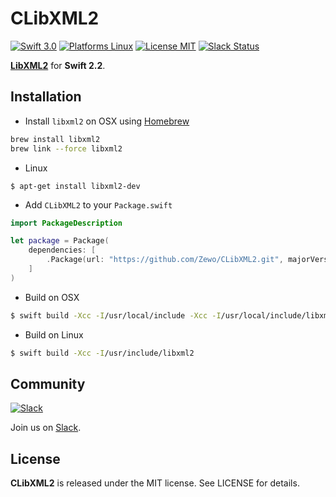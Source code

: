 CLibXML2
============

[![Swift 3.0](https://img.shields.io/badge/Swift-3.0-orange.svg?style=flat)](https://developer.apple.com/swift/)
[![Platforms Linux](https://img.shields.io/badge/Platforms-Linux-lightgray.svg?style=flat)](https://developer.apple.com/swift/)
[![License MIT](https://img.shields.io/badge/License-MIT-blue.svg?style=flat)](https://tldrlegal.com/license/mit-license)
[![Slack Status](https://zewo-slackin.herokuapp.com/badge.svg)](http://slack.zewo.io)

**[LibXML2](http://www.xmlsoft.org/)** for **Swift 2.2**.

## Installation

- Install `libxml2` on OSX using [Homebrew](http://brew.sh)

```sh
brew install libxml2
brew link --force libxml2
```

- Linux
```
$ apt-get install libxml2-dev
```

- Add `CLibXML2` to your `Package.swift`

```swift
import PackageDescription

let package = Package(
	dependencies: [
		.Package(url: "https://github.com/Zewo/CLibXML2.git", majorVersion: 0, minor: 1)
	]
)

```

- Build on OSX

```bash
$ swift build -Xcc -I/usr/local/include -Xcc -I/usr/local/include/libxml2 -Xlinker -L/usr/local/lib/
```

- Build on Linux

```bash
$ swift build -Xcc -I/usr/include/libxml2
```

## Community

[![Slack](http://s13.postimg.org/ybwy92ktf/Slack.png)](http://slack.zewo.io)

Join us on [Slack](http://slack.zewo.io).

License
-------

**CLibXML2** is released under the MIT license. See LICENSE for details.
